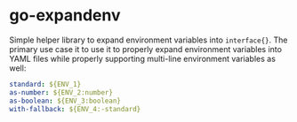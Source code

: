 # go-expandenv

Simple helper library to expand environment variables into `interface{}`. The primary use case it to use it to properly expand environment variables into YAML files while properly supporting multi-line environment variables as well:

```yaml
standard: ${ENV_1}
as-number: ${ENV_2:number}
as-boolean: ${ENV_3:boolean}
with-fallback: ${ENV_4:-standard}
```
